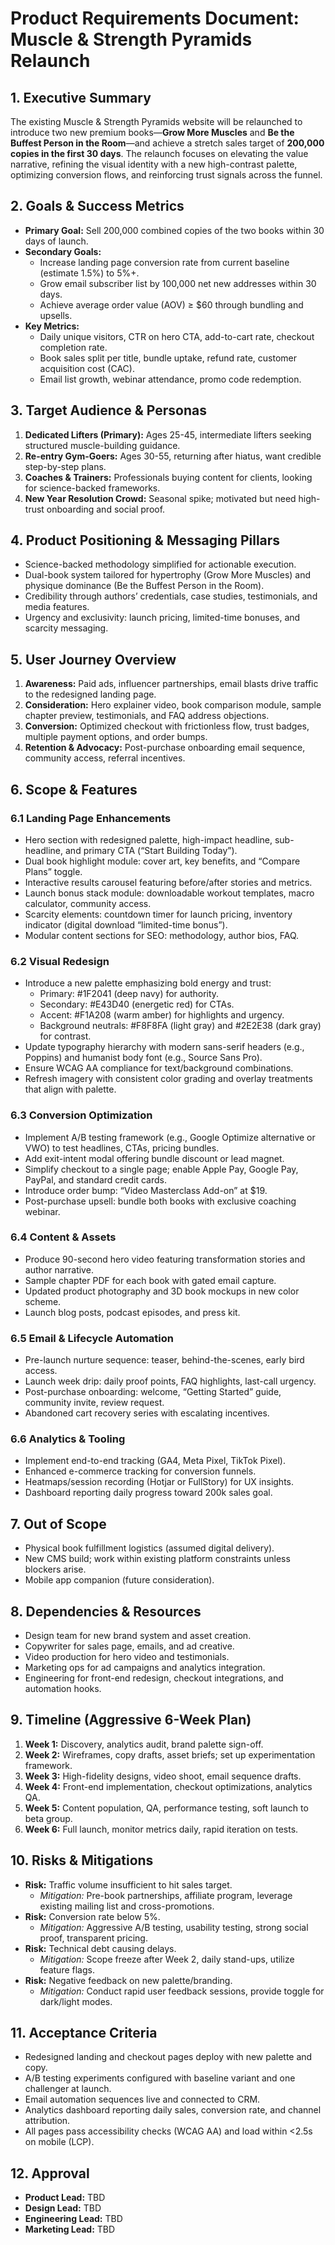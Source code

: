 # Product Requirements Document: Muscle & Strength Pyramids Relaunch

## 1. Executive Summary
The existing Muscle & Strength Pyramids website will be relaunched to introduce two new premium books—**Grow More Muscles** and **Be the Buffest Person in the Room**—and achieve a stretch sales target of **200,000 copies in the first 30 days**. The relaunch focuses on elevating the value narrative, refining the visual identity with a new high-contrast palette, optimizing conversion flows, and reinforcing trust signals across the funnel.

## 2. Goals & Success Metrics
- **Primary Goal:** Sell 200,000 combined copies of the two books within 30 days of launch.
- **Secondary Goals:**
  - Increase landing page conversion rate from current baseline (estimate 1.5%) to 5%+.
  - Grow email subscriber list by 100,000 net new addresses within 30 days.
  - Achieve average order value (AOV) ≥ $60 through bundling and upsells.
- **Key Metrics:**
  - Daily unique visitors, CTR on hero CTA, add-to-cart rate, checkout completion rate.
  - Book sales split per title, bundle uptake, refund rate, customer acquisition cost (CAC).
  - Email list growth, webinar attendance, promo code redemption.

## 3. Target Audience & Personas
1. **Dedicated Lifters (Primary):** Ages 25-45, intermediate lifters seeking structured muscle-building guidance.
2. **Re-entry Gym-Goers:** Ages 30-55, returning after hiatus, want credible step-by-step plans.
3. **Coaches & Trainers:** Professionals buying content for clients, looking for science-backed frameworks.
4. **New Year Resolution Crowd:** Seasonal spike; motivated but need high-trust onboarding and social proof.

## 4. Product Positioning & Messaging Pillars
- Science-backed methodology simplified for actionable execution.
- Dual-book system tailored for hypertrophy (Grow More Muscles) and physique dominance (Be the Buffest Person in the Room).
- Credibility through authors’ credentials, case studies, testimonials, and media features.
- Urgency and exclusivity: launch pricing, limited-time bonuses, and scarcity messaging.

## 5. User Journey Overview
1. **Awareness:** Paid ads, influencer partnerships, email blasts drive traffic to the redesigned landing page.
2. **Consideration:** Hero explainer video, book comparison module, sample chapter preview, testimonials, and FAQ address objections.
3. **Conversion:** Optimized checkout with frictionless flow, trust badges, multiple payment options, and order bumps.
4. **Retention & Advocacy:** Post-purchase onboarding email sequence, community access, referral incentives.

## 6. Scope & Features
### 6.1 Landing Page Enhancements
- Hero section with redesigned palette, high-impact headline, sub-headline, and primary CTA (“Start Building Today”).
- Dual book highlight module: cover art, key benefits, and “Compare Plans” toggle.
- Interactive results carousel featuring before/after stories and metrics.
- Launch bonus stack module: downloadable workout templates, macro calculator, community access.
- Scarcity elements: countdown timer for launch pricing, inventory indicator (digital download “limited-time bonus”).
- Modular content sections for SEO: methodology, author bios, FAQ.

### 6.2 Visual Redesign
- Introduce a new palette emphasizing bold energy and trust:
  - Primary: #1F2041 (deep navy) for authority.
  - Secondary: #E43D40 (energetic red) for CTAs.
  - Accent: #F1A208 (warm amber) for highlights and urgency.
  - Background neutrals: #F8F8FA (light gray) and #2E2E38 (dark gray) for contrast.
- Update typography hierarchy with modern sans-serif headers (e.g., Poppins) and humanist body font (e.g., Source Sans Pro).
- Ensure WCAG AA compliance for text/background combinations.
- Refresh imagery with consistent color grading and overlay treatments that align with palette.

### 6.3 Conversion Optimization
- Implement A/B testing framework (e.g., Google Optimize alternative or VWO) to test headlines, CTAs, pricing bundles.
- Add exit-intent modal offering bundle discount or lead magnet.
- Simplify checkout to a single page; enable Apple Pay, Google Pay, PayPal, and standard credit cards.
- Introduce order bump: “Video Masterclass Add-on” at $19.
- Post-purchase upsell: bundle both books with exclusive coaching webinar.

### 6.4 Content & Assets
- Produce 90-second hero video featuring transformation stories and author narrative.
- Sample chapter PDF for each book with gated email capture.
- Updated product photography and 3D book mockups in new color scheme.
- Launch blog posts, podcast episodes, and press kit.

### 6.5 Email & Lifecycle Automation
- Pre-launch nurture sequence: teaser, behind-the-scenes, early bird access.
- Launch week drip: daily proof points, FAQ highlights, last-call urgency.
- Post-purchase onboarding: welcome, “Getting Started” guide, community invite, review request.
- Abandoned cart recovery series with escalating incentives.

### 6.6 Analytics & Tooling
- Implement end-to-end tracking (GA4, Meta Pixel, TikTok Pixel).
- Enhanced e-commerce tracking for conversion funnels.
- Heatmaps/session recording (Hotjar or FullStory) for UX insights.
- Dashboard reporting daily progress toward 200k sales goal.

## 7. Out of Scope
- Physical book fulfillment logistics (assumed digital delivery).
- New CMS build; work within existing platform constraints unless blockers arise.
- Mobile app companion (future consideration).

## 8. Dependencies & Resources
- Design team for new brand system and asset creation.
- Copywriter for sales page, emails, and ad creative.
- Video production for hero video and testimonials.
- Marketing ops for ad campaigns and analytics integration.
- Engineering for front-end redesign, checkout integrations, and automation hooks.

## 9. Timeline (Aggressive 6-Week Plan)
1. **Week 1:** Discovery, analytics audit, brand palette sign-off.
2. **Week 2:** Wireframes, copy drafts, asset briefs; set up experimentation framework.
3. **Week 3:** High-fidelity designs, video shoot, email sequence drafts.
4. **Week 4:** Front-end implementation, checkout optimizations, analytics QA.
5. **Week 5:** Content population, QA, performance testing, soft launch to beta group.
6. **Week 6:** Full launch, monitor metrics daily, rapid iteration on tests.

## 10. Risks & Mitigations
- **Risk:** Traffic volume insufficient to hit sales target.
  - *Mitigation:* Pre-book partnerships, affiliate program, leverage existing mailing list and cross-promotions.
- **Risk:** Conversion rate below 5%.
  - *Mitigation:* Aggressive A/B testing, usability testing, strong social proof, transparent pricing.
- **Risk:** Technical debt causing delays.
  - *Mitigation:* Scope freeze after Week 2, daily stand-ups, utilize feature flags.
- **Risk:** Negative feedback on new palette/branding.
  - *Mitigation:* Conduct rapid user feedback sessions, provide toggle for dark/light modes.

## 11. Acceptance Criteria
- Redesigned landing and checkout pages deploy with new palette and copy.
- A/B testing experiments configured with baseline variant and one challenger at launch.
- Email automation sequences live and connected to CRM.
- Analytics dashboard reporting daily sales, conversion rate, and channel attribution.
- All pages pass accessibility checks (WCAG AA) and load within <2.5s on mobile (LCP).

## 12. Approval
- **Product Lead:** TBD
- **Design Lead:** TBD
- **Engineering Lead:** TBD
- **Marketing Lead:** TBD

